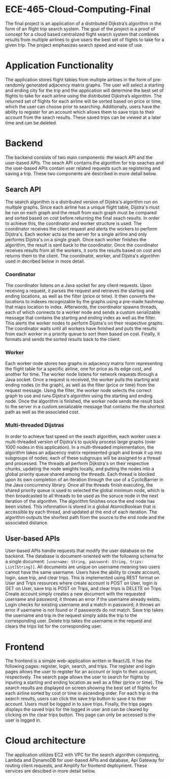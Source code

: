# ECE-465-Cloud-Computing-Final

The final project is an application of a distributed Dijkstra’s algorithm in the form of an flight trip search system. The goal of the project is a proof of concept for a cloud based centralized flight search system that combines results from multiple airlines to give users the best set of flights to take for a given trip. The project emphasizes search speed and ease of use.

# Application Functionality
The application stores flight tables from multiple airlines in the form of pre-randomly generated adjacency matrix graphs. The user will select a starting and ending city for the trip and the application will determine the best set of flights to take for each airline using the distributed Dijkstra’s algorithm. The returned set of flights for each airline will be sorted based on price or time, which the user can choose prior to searching. Additionally, users have the ability to register for an account which allows them to save trips to their account from the seach results. These saved trips can be viewed at a later time and can be deleted.

# Backend
The backend consists of two main components: the seach API and the user-based APIs. The seach API contains the algorithm for trip seaches and the user-based APIs contain user related requests such as registering and saving a trip. These two components are described in more detail below.

## Search API
The search algorithm is a distributed version of Dijstra's algorithm run on multiple graphs. Since each airline has a unique flight table, Dijstra's must be run on each graph and the result from each graph must be compared and sorted based on cost before returning the final seach results. In order to achieve this, the coordinator and worker structure is used. The coordinator receives the client request and alerts the workers to perform Dijstra's. Each worker acts as the server for a single airline and only performs Dijstra's on a single graph. Once each worker finishes the algorithm, the result is sent back to the coordinator. Once the coordinator receives results from all the workers, it sorts the results based on cost and returns them to the client. The coordinator, worker, and Dijstra's algorithm used in decribed below in more detail.

### Coordinator
The coordinator listens on a Java socket for any client requests. Upon receiving a request, it parses the request and retrieves the starting and ending locations, as well as the filter (price or time). It then converts the locations to indexes recognizable by the graphs using a pre-made hashmap that maps location to index. Afterwords, the coordinator spawns threads, each of which connects to a worker node and sends a custom serializable message that contains the starting and ending index as well as the filter. This alerts the worker nodes to perform Dijstra's on their respective graphs. The coordinator waits until all workers have finished and puts the results from each worker in a priority queue to sort them based on cost. Finally, it formats and sends the sorted results back to the client. 

### Worker
Each worker node stores two graphs in adjacency matrix form representing the flight table for a specific airline, one for price as its edge cost, and another for time. The worker node listens for network requests through a Java socket. Once a request is received, the worker pulls the starting and ending nodes (in the graph), as well as the filter (price or time) from the request message. Using the filter, the worker node selects the correct graph to use and runs Dijstra's algorithm using the starting and ending node. Once the algorithm is finished, the worker node sends the result back to the server in a custom serializable message that contains the the shortest path as well as the associated cost. 

### Multi-threaded Dijstras
In order to achieve fast speed on the seach algorithm, each worker uses a multi-threaded version of Dijstra's to quickly process large graphs (over 1000 nodes in this application). In a multi-threaded implementation, the algorithm takes an adjacency matrix represented graph and break it up into subgroups of nodes; each of these subgroups will be assigned to a thread and processed. The threads all perform Dijkstra's on their respective chunks, updating the node weights locally, and putting the nodes into a global priority queue shared among the threads. Each thread is blocked upon its own completion of an iteration through the use of a CyclicBarrier in the Java concurrency library. Once all the threads finish executing, the shared priority queue is used to selected the global minimum node, which is then broadcasted to all threads to be used as the soruce node in the next iteration of the algorithm. The algorithm finishes once the end node has been visited. This information is stored in a global AtomicBoolean that is accessible by each thread, and updated at the end of each iteration. The algorithm outputs the shortest path from the source to the end node and the associated distance.

## User-based APIs
User-based APIs handle requests that modify the user database on the backend. The database is document-oriented with the following schema for a single document: ```[username: String, password: String, trips: List[String]]```. All documents are unique on username meaning two users cannot have the same username. Users have the ability to create account, login, save trip, and clear trips. This is implemented using REST format on User and Trips resources where create account is POST on User, login is GET on User, save trip is POST on Trips, and clear trips is DELETE on Trips. Create account simply creates a new document with the requested username and password; it throws an error if the username already exists. Login checks for existing username and a match in password; it throws an error if username is not found or if passwords do not match. Save trip takes the username and trip in the request simply adds the trip to the corresponding user. Delete trip takes the username in the request and clears the trips list for the corresponding user.

# Frontend
The frontend is a simple web-application written in ReactJS. It has the following pages: register, login, search, and trips. The register and login pages allows the user to register for an account or login to their account, respectively. The search page allows the user to search for flights by inputing a starting and ending location as well as a filter (price or time). The search results are displayed on screen showing the best set of flights for each airline sorted by cost or time in ascending order. For each trip in the search results, users can click the save trip button to save it to their account. Users must be logged in to save trips. Finally, the trips pages displays the saved trips for the logged in user and can be cleared by clicking on the clear trips button. This page can only be accessed is the user is logged in.

# Cloud architecture
The application utilizes EC2 with VPC for the search algorithm computing, Lambda and DynamoDB for user-based APIs and database, Api Gateway for routing client requests, and Amplify for frontend deployment. These services are descibed in more detail below.
